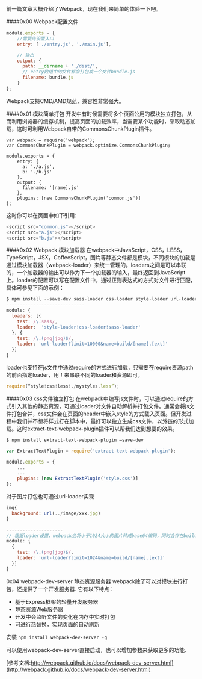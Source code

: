 前一篇文章大概介绍了Webpack，现在我们来简单的体验一下吧。

####0x00 Webpack配置文件

```javascript
module.exports = {
	//需要先设置入口
	entry: ['./entry.js', './main.js'],

	// 输出
	output: {
	  path: __dirname + './dist/',
	  // entry数组中的文件都会打包成一个文件bundle.js
	  filename: bundle.js
	}
};
```
Webpack支持CMD/AMD规范，兼容性非常强大。

####0x01 模块简单打包
开发中有时候需要将多个页面公用的模块独立打包，从而利用浏览器的缓存机制，提高页面的加载效率，当需要某个功能时，采取动态加载，这时可利用Webpack自带的CommonsChunkPlugin插件。

```javascipt
var webpack = require('webpack');
var CommonsChunkPlugin = webpack.optimize.CommonsChunkPlugin;

module.exports = {
	entry: {
	  a: './a.js', 
	  b: './b.js'
	},
	output: {
	  filename: '[name].js'
	},
	plugins: [new CommonsChunkPlugin('common.js')]
};
```

这时你可以在页面中如下引用:
```javascript
<script src="common.js"></script>
<script src="a.js"></script>
<script src="b.js"></script>
```

####0x02 Webpack 模块加载器
在webpack中JavaScript，CSS，LESS，TypeScript，JSX，CoffeeScript，图片等静态文件都是模块，不同模块的加载是通过模块加载器（webpack-loader）来统一管理的。loaders之间是可以串联的，一个加载器的输出可以作为下一个加载器的输入，最终返回到JavaScript上。loader的配置可以写在配置文件中，通过正则表达式的方式对文件进行匹配，具体可参见下面的示例：

```javascript
$ npm install --save-dev sass-loader css-loader style-loader url-loader
-----------------------------
module: {
  loaders: [{
    test: /\.sass/,
    loader:  'style-loader!css-loader!sass-loader'
  }, {
    test: /\.(png|jpg)$/,
    loader: 'url-loader?limit=10000&name=build/[name].[ext]'
  }]
}
```
loader也支持在js文件中通过require的方式进行加载，只需要在require资源path的前面指定loader，用！来串联不同的loader和资源即可。

```javascript
require(“style!css!less!./mystyles.less”);
```

####0x03 css文件独立打包
在webpack中编写js文件时，可以通过require的方式引入其他的静态资源，可通过loader对文件自动解析并打包文件。通常会将js文件打包合并，css文件会在页面的header中嵌入style的方式载入页面。但开发过程中我们并不想将样式打在脚本中，最好可以独立生成css文件，以外链的形式加载。这时extract-text-webpack-plugin插件可以帮我们达到想要的效果。

```javascript
$ npm install extract-text-webpack-plugin –save-dev

var ExtractTextPlugin = require('extract-text-webpack-plugin');

module.exports = {
	...
	...
	plugins: [new ExtractTextPlugin('style.css')]
};
```

对于图片打包也可通过url-loader实现
```javascript
img{
  background: url(../image/xxx.jpg)
}

---------------------
// 根据loader设置，webpack会将小于1024大小的图片转成base64编码，同时会存在build文件夹下
module: {
  {
    test: /\.(png|jpg)$/,
    loader: 'url-loader?limit=1024&name=build/[name].[ext]'
  }]
}
```
0x04 webpack-dev-server 静态资源服务器
webpack除了可以对模块进行打包，还提供了一个开发服务器.
它有以下特点：
- 基于Express框架的轻量开发服务器
- 静态资源Web服务器
- 开发中会监听文件的变化在内存中实时打包
- 可进行热替换，实现页面的自动刷新

安装
<code>npm install webpack-dev-server -g</code>

可以使用webpack-dev-server直接启动，也可以增加参数来获取更多的功能.

[参考文档:http://webpack.github.io/docs/webpack-dev-server.html](http://webpack.github.io/docs/webpack-dev-server.html)


